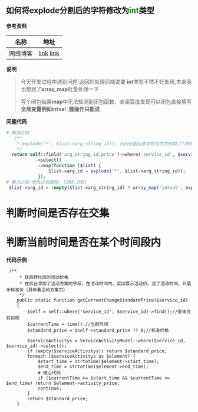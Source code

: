 ##   如何将**explode**分割后的字符修改为<font color='green'>int</font>类型

**参考资料**

| 名称     | 地址                                                         |
| -------- | ------------------------------------------------------------ |
| 网络博客 | [link](https://blog.csdn.net/haibo0668/article/details/108534887?utm_term=php%20%E5%A4%84%E7%90%86%E6%95%B0%E7%BB%84%E7%9A%84%E5%80%BC%E5%8F%98%E6%88%90int%E5%9E%8B&utm_medium=distribute.pc_aggpage_search_result.none-task-blog-2~all~sobaiduweb~default-0-108534887-null-null&spm=3001.4430) [link](https://www.itranslater.com/qa/details/2120199784635040768) |

**说明**

> 今天开发过程中遇到问题,返回的处理前端说要 **int**类型不然不好处理,本来我也想到了**array_map**批量处理一下
>
> 写个闭包结果**map**中无法检测到闭包函数，查阅百度发现可以闭包直接填写**全局变量例如intval** ,**骚操作只能说**

**问题代码**

```php
# 解决之前   
   /**
    * explode('*', $list->arg_string_id)); 代码分割出来字符为中文例如:["205","206"]
    */
  return self::field('arg_string_id,price')->where('service_id', $service_id)
           ->select()
            ->map(function ($list) {
                $list->arg_id = explode('*', $list->arg_string_id)); 
            });
# 解决之后-修改之后返回: [205,206]
 $list->arg_id = !empty($list->arg_string_id) ? array_map('intval', explode('*', $list->arg_string_id)) : "";
```

# 判断时间是否存在交集





# 判断当前时间是否在某个时间段内

**代码示例**

```shell
 /**
     * 获取转化后的活动价格
     * 在后台添加了活动方案的字段，在活动时间内，突出展示活动价。过了活动时间，只展示标准价（具体看活动方案页）
     */
    public static function getCurrentChangeStandardPrice($service_id)
    {
        $self = self::where('service_id', $service_id)->find();//查询当前实例
        $currentTime = time();//当前时间
        $standard_price = $self->standard_price ?? 0;//标准价格

        $serviceActivitys = ServiceActivityModel::where($service_id, $service_id)->select();
        if (empty($serviceActivitys)) return $standard_price;
        foreach ($serviceActivitys as $element) {
            $start_time = strtotime($element->start_time);
            $end_time = strtotime($element->end_time);
            # 核心代码
            if ($currentTime >= $start_time && $currentTime <= $end_time) return $element->activity_price;
            continue;
        }
        return $standard_price;
    }
```

